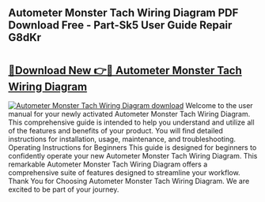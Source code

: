 ## Autometer Monster Tach Wiring Diagram PDF Download Free - Part-Sk5 User Guide Repair G8dKr

# <h2><a href="http://dfseval.blite.top/?on=Autometer+Monster+Tach+Wiring+Diagram">🔗Download New 👉🔴 Autometer Monster Tach Wiring Diagram</a></h2>

[![Autometer Monster Tach Wiring Diagram download](https://i.imgur.com/lujVjoI.png)](http://dfseval.blite.top/?on=Autometer+Monster+Tach+Wiring+Diagram)
Welcome to the user manual for your newly activated Autometer Monster Tach Wiring Diagram. This comprehensive guide is intended to help you understand and utilize all of the features and benefits of your product. You will find detailed instructions for installation, usage, maintenance, and troubleshooting. Operating Instructions for Beginners This guide is designed for beginners to confidently operate your new Autometer Monster Tach Wiring Diagram. This remarkable Autometer Monster Tach Wiring Diagram offers a comprehensive suite of features designed to streamline your workflow. Thank You for Choosing Autometer Monster Tach Wiring Diagram. We are excited to be part of your journey.
